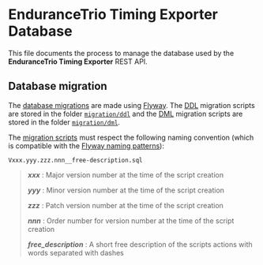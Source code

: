 # EnduranceTrio Timing Exporter Database

This file documents the process to manage the database used by the **EnduranceTrio Timing Exporter**
REST API.

## Database migration

The [database migrations](https://en.wikipedia.org/wiki/Schema_migration) are made using
[Flyway](https://www.red-gate.com/products/flyway/).
The [DDL](https://en.wikipedia.org/wiki/Data_definition_language) migration scripts are stored
in the folder [`migration/ddl`](./migration/ddl) and the
[DML](https://en.wikipedia.org/wiki/Data_manipulation_language) migration scripts are stored
in the folder [`migration/dml`](./migration/dml).

The [migration scripts](https://documentation.red-gate.com/flyway/quickstart-how-flyway-works/why-database-migrations)
must respect the following naming convention (which is compatible with the
[Flyway naming patterns](https://www.red-gate.com/blog/database-devops/flyway-naming-patterns-matter)):

    Vxxx.yyy.zzz.nnn__free-description.sql

> ***xxx*** : Major version number at the time of the script creation
>
> ***yyy*** : Minor version number at the time of the script creation
>
> ***zzz*** : Patch version number at the time of the script creation
>
> ***nnn*** : Order number for version number at the time of the script creation
>
> ***free_description*** : A short free description of the scripts actions with words separated with
> dashes 
